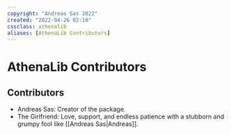 ```yaml
---
copyright: "Andreas Sas 2022"
created: "2022-04-26 02:10"
cssclass: athenalib
aliases: [AthenaLib Contributors]
---
```

# AthenaLib Contributors

## Contributors
- Andreas Sas: Creator of the package.
- The Girlfriend: Love, support, and endless patience with a stubborn and grumpy fool like [[Andreas Sas|Andreas]].